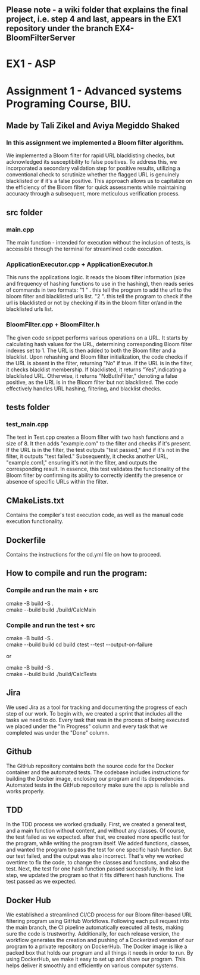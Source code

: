 ## Please note - a wiki folder that explains the final project, i.e. step 4 and last, appears in the EX1 repository under the branch EX4-BloomFilterServer

# EX1 - ASP
# Assignment 1 - Advanced systems Programing Course, BIU.
## Made by Tali Zikel and Aviya Megiddo Shaked
### In this assignment we implemented a Bloom filter algorithm.
We implemented a Bloom filter for rapid URL blacklisting checks, but acknowledged its susceptibility to false positives. To address this, we incorporated a secondary validation step for positive results, utilizing a conventional check to scrutinize whether the flagged URL is genuinely blacklisted or if it's a false positive. This approach allows us to capitalize on the efficiency of the Bloom filter for quick assessments while maintaining accuracy through a subsequent, more meticulous verification process.

## src folder

### main.cpp
The main function - intended for execution without the inclusion of tests, is accessible through the terminal for streamlined code execution.

### ApplicationExecutor.cpp + ApplicationExecutor.h
This runs the applications logic.
It reads the bloom filter information (size and frequency of hashing functions to use in the hashing), then reads series of commands in two formats:
"1 <url>" . this tell the program to add the url to the bloom filter and blacklisted urls list.
"2 <url>".  this tell the program to check if the url is blacklisted or not by checking if its in the bloom filter or/and in the blacklisted urls list.


### BloomFilter.cpp + BloomFilter.h
The given code snippet performs various operations on a URL. It starts by calculating hash values for the URL, determining corresponding Bloom filter indexes set to 1. The URL is then added to both the Bloom filter and a blacklist. Upon rehashing and Bloom filter initialization, the code checks if the URL is absent in the filter, returning "No" if true. If the URL is in the filter, it checks blacklist membership. If blacklisted, it returns "Yes",indicating a blacklisted URL. Otherwise, it returns "NoButInFilter," denoting a false positive, as the URL is in the Bloom filter but not blacklisted. The code effectively handles URL hashing, filtering, and blacklist checks.


## tests folder

### test_main.cpp

The test in Test.cpp creates a Bloom filter with two hash functions and a size of 8. It then adds "example.com" to the filter and checks if it's present. If the URL is in the filter, the test outputs "test passed," and if it's not in the filter, it outputs "test failed." Subsequently, it checks another URL, "example.com1," ensuring it's not in the filter, and outputs the corresponding result. In essence, this test validates the functionality of the Bloom filter by confirming its ability to correctly identify the presence or absence of specific URLs within the filter.


## CMakeLists.txt
Contains the compiler's test execution code, as well as the manual code execution functionality.

## Dockerfile
Contains the instructions for the cd.yml file on how to proceed.


## How to compile and run the program:

### Compile and run the main + src
cmake -B build -S .                       
cmake --build build
./build/CalcMain


### Compile and run the test + src
cmake -B build -S .                       
cmake --build build
cd build
ctest --test --output-on-failure

or

cmake -B build -S .                       
cmake --build build
./build/CalcTests


## Jira
We used Jira as a tool for tracking and documenting the progress of each step of our work. To begin with, we created a sprint that includes all the tasks we need to do. Every task that was in the process of being executed we placed under the "In Progress" column and every task that we completed was under the "Done" column.

## Github
The GitHub repository contains both the source code for the Docker container and the automated tests. The codebase includes instructions for building the Docker image, enclosing our program and its dependencies. Automated tests in the GitHub repository make sure the app is reliable and works properly.

## TDD
In the TDD process we worked gradually.
First, we created a general test, and a main function without content, and without any classes. Of course, the test failed as we expected.
after that, we created more specific test for the program, while writing the program itself. We added functions, classes, and wanted the program to pass the test for one specific hash function. But our test failed, and the output was also incorrect.
That's why we worked overtime to fix the code, to change the classes and functions, and also the test.
Next, the test for one hash function passed successfully.
In the last step, we updated the program so that it fits different hash functions.
The test passed as we expected.

## Docker Hub
We established a streamlined CI/CD process for our Bloom filter-based URL filtering program using GitHub Workflows. Following each pull request into the main branch, the CI pipeline automatically executed all tests, making sure the code is trustworthy. Additionally, for each release version, the workflow generates the creation and pushing of a Dockerized version of our program to a  private repository on DockerHub. The Docker image is like a packed box that holds our program and all things it needs in order to run. By using DockerHub, we make it easy to set up and share our program. This helps deliver it smoothly and efficiently on various computer systems.
